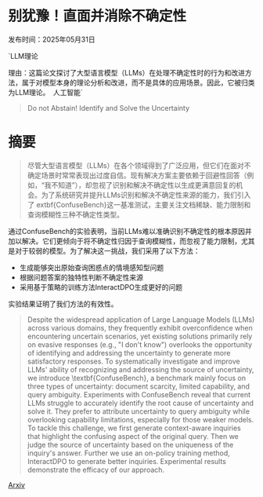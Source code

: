 # 别犹豫！直面并消除不确定性

发布时间：2025年05月31日

`LLM理论

理由：这篇论文探讨了大型语言模型（LLMs）在处理不确定性时的行为和改进方法，属于对模型本身的理论分析和改进，而不是具体的应用场景。因此，它被归类为LLM理论。` `人工智能`

> Do not Abstain! Identify and Solve the Uncertainty

# 摘要

> 尽管大型语言模型（LLMs）在各个领域得到了广泛应用，但它们在面对不确定场景时常常表现出过度自信。现有解决方案主要依赖于回避性回答（例如，“我不知道”），却忽视了识别和解决不确定性以生成更满意回复的机会。为了系统研究并提升LLMs识别和解决不确定性来源的能力，我们引入了	extbf{ConfuseBench}这一基准测试，主要关注文档稀缺、能力限制和查询模糊性三种不确定性类型。

通过ConfuseBench的实验表明，当前LLMs难以准确识别不确定性的根本原因并加以解决。它们更倾向于将不确定性归因于查询模糊性，而忽视了能力限制，尤其是对于较弱的模型。为了解决这一挑战，我们采用了以下方法：
- 生成能够突出原始查询困惑点的情境感知型问题
- 根据问题答案的独特性判断不确定性来源
- 采用基于策略的训练方法InteractDPO生成更好的问题

实验结果证明了我们方法的有效性。

> Despite the widespread application of Large Language Models (LLMs) across various domains, they frequently exhibit overconfidence when encountering uncertain scenarios, yet existing solutions primarily rely on evasive responses (e.g., "I don't know") overlooks the opportunity of identifying and addressing the uncertainty to generate more satisfactory responses. To systematically investigate and improve LLMs' ability of recognizing and addressing the source of uncertainty, we introduce \textbf{ConfuseBench}, a benchmark mainly focus on three types of uncertainty: document scarcity, limited capability, and query ambiguity. Experiments with ConfuseBench reveal that current LLMs struggle to accurately identify the root cause of uncertainty and solve it. They prefer to attribute uncertainty to query ambiguity while overlooking capability limitations, especially for those weaker models. To tackle this challenge, we first generate context-aware inquiries that highlight the confusing aspect of the original query. Then we judge the source of uncertainty based on the uniqueness of the inquiry's answer. Further we use an on-policy training method, InteractDPO to generate better inquiries. Experimental results demonstrate the efficacy of our approach.

[Arxiv](https://arxiv.org/abs/2506.00780)